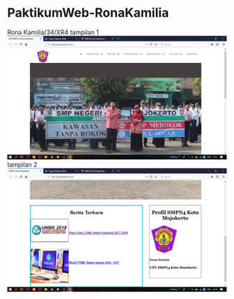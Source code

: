 # PaktikumWeb-RonaKamilia
Rona Kamilia/34/XR4
tampilan 1
![alt text](https://github.com/ronakamilia27rpl/PaktikumWeb-RonaKamilia/blob/master/Screenshot%20(201).png)
tampilan 2
![alt text](https://github.com/ronakamilia27rpl/PaktikumWeb-RonaKamilia/blob/master/Screenshot%20(202).png)
